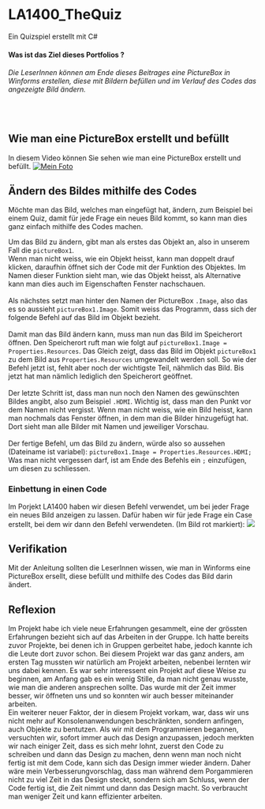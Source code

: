 # LA1400_TheQuiz
Ein Quizspiel erstellt mit C#

#### Was ist das Ziel dieses Portfolios ?
###### Die LeserInnen können am Ende dieses Beitrages eine PictureBox in Winforms erstellen, diese mit Bildern befüllen und im Verlauf des Codes das angezeigte Bild ändern.
<br>

## Wie man eine PictureBox erstellt und befüllt
In diesem Video können Sie sehen wie man eine PictureBox erstellt und befüllt.
[![Mein Foto](http://img.youtube.com/vi/i0y-RBSp8R0/0.jpg)](https://youtu.be/_4MSXQ1RMtw)


## Ändern des Bildes mithilfe des Codes
Möchte man das Bild, welches man eingefügt hat, ändern, zum Beispiel bei einem Quiz, damit für jede Frage ein neues Bild kommt, so kann man dies ganz einfach mithilfe des Codes machen.

Um das Bild zu ändern, gibt man als erstes das Objekt an, also in unserem Fall die ``pictureBox1``. <br>
Wenn man nicht weiss, wie ein Objekt heisst, kann man doppelt drauf klicken, daraufhin öffnet sich der Code mit der Funktion des Objektes. Im Namen dieser Funktion sieht man, wie das Objekt heisst, als Alternative kann man dies auch im Eigenschaften Fenster nachschauen.
<br>
<br>
Als nächstes setzt man hinter den Namen der PictureBox ``.Image``, also das es so aussieht ``pictureBox1.Image``. Somit weiss das Programm, dass sich der folgende Befehl auf das Bild im Objekt bezieht.
<br>
<br>
Damit man das Bild ändern kann, muss man nun das Bild im Speicherort öffnen. Den Speicherort ruft man wie folgt auf ``pictureBox1.Image = Properties.Resources``. Das Gleich zeigt, dass das Bild im Objekt ``pictureBox1`` zu dem Bild aus ``Properties.Resources`` umgewandelt werden soll. So wie der Befehl jetzt ist, fehlt aber noch der wichtigste Teil, nähmlich das Bild. Bis jetzt hat man nämlich lediglich den Speicherort geöffnet.
<br>
<br>
Der letzte Schritt ist, dass man nun noch den Namen des gewünschten Bildes angibt, also zum Beispiel ``.HDMI``. Wichtig ist, dass man den Punkt vor dem Namen nicht vergisst.
Wenn man nicht weiss, wie ein Bild heisst, kann man nochmals das Fenster öffnen, in dem man die Bilder hinzugefügt hat. Dort sieht man alle Bilder mit Namen und jeweiliger Vorschau.
<br>
<br>
Der fertige Befehl, um das Bild zu ändern, würde also so aussehen (Dateiname ist variabel): ``pictureBox1.Image = Properties.Resources.HDMI;``
<br>
Was man nicht vergessen darf, ist am Ende des Befehls ein ``;`` einzufügen, um diesen zu schliessen.

 
### Einbettung in einen Code
Im Porjekt LA1400 haben wir diesen Befehl verwendet, um bei jeder Frage ein neues Bild anzeigen zu lassen. Dafür haben wir für jede Frage ein Case erstellt, bei dem wir dann den Befehl verwendeten. (Im Bild rot markiert):
![](LA1400_TheQuiz/Pictures/Beispiel.jpg)


## Verifikation
Mit der Anleitung sollten die LeserInnen wissen, wie man in Winforms eine PictureBox ersellt, diese befüllt und mithilfe des Codes das Bild darin ändert.

## Reflexion
Im Projekt habe ich viele neue Erfahrungen gesammelt, eine der grössten Erfahrungen bezieht sich auf das Arbeiten in der Gruppe. Ich hatte bereits zuvor Projekte, bei denen ich in Gruppen gerbeitet habe, jedoch kannte ich die Leute dort zuvor schon. Bei diesem Projekt war das ganz anders, am ersten Tag mussten wir natürlich am Projekt arbeiten, nebenbei lernten wir uns dabei kennen. Es war sehr interessent ein Projekt auf diese Weise zu beginnen, am Anfang gab es ein wenig Stille, da man nicht genau wusste, wie man die anderen ansprechen sollte. Das wurde mit der Zeit immer besser, wir öffneten uns und so konnten wir auch besser miteinander arbeiten. <br>
Ein weiterer neuer Faktor, der in diesem Projekt vorkam, war, dass wir uns nicht mehr auf Konsolenanwendungen beschränkten, sondern anfingen, auch Objekte zu bentutzen. Als wir mit dem Programmieren begannen, versuchten wir, sofort immer auch das Design anzupassen, jedoch merkten wir nach einiger Zeit, dass es sich mehr lohnt, zuerst den Code zu schreiben und dann das Design zu machen, denn wenn man noch nicht fertig ist mit dem Code, kann sich das Design immer wieder ändern. Daher wäre mein Verbesserungvorschlag, dass man während dem Porgammieren nicht zu viel Zeit in das Design steckt, sondern sich am Schluss, wenn der Code fertig ist, die Zeit nimmt und dann das Design macht. So verbraucht man weniger Zeit und kann effizienter arbeiten.
